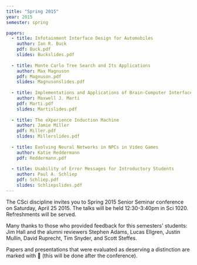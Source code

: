 ```yaml
---
title: "Spring 2015"
year: 2015
semester: spring

papers:
  - title: Infotainment Interface Design for Automobiles
    author: Ian R. Buck
    pdf: Buck.pdf
    slides: Buckslides.pdf
  
  - title: Monte Carlo Tree Search and Its Applications
    author: Max Magnuson
    pdf: Magnuson.pdf
    slides: Magnusonslides.pdf
 
  - title: Implementations and Applications of Brain-Computer Interfaces
    author: Maxwell J. Marti
    pdf: Marti.pdf
    slides: Martislides.pdf
 
  - title: The eXperience Induction Machine
    author: Jamie Miller
    pdf: Miller.pdf
    slides: Millerslides.pdf
 
  - title: Evolving Neural Networks in NPCs in Video Games
    author: Katie Reddermann
    pdf: Reddermann.pdf
 
  - title: Usability of Error Messages for Introductory Students
    author: Paul A. Schliep
    pdf: Schliep.pdf
    slides: Schliepslides.pdf
---
```


The CSci discipline invites you to Spring 2015 Senior Seminar conference on Saturday, April 25 2015. The talks will be held 12:30-3:40pm in Sci 1020. Refreshments will be served. 

Many thanks to those who provided feedback for this semesters' students: Jim Hall and the alumni reviewers Stephen Adams, Lucas Ellgren, Justin Mullin, David Ruprecht, Tim Snyder, and Scott Steffes.

Papers and presentations that were evaluated as deserving a distinction are marked with 🌟 (this will be done after the conference). 
